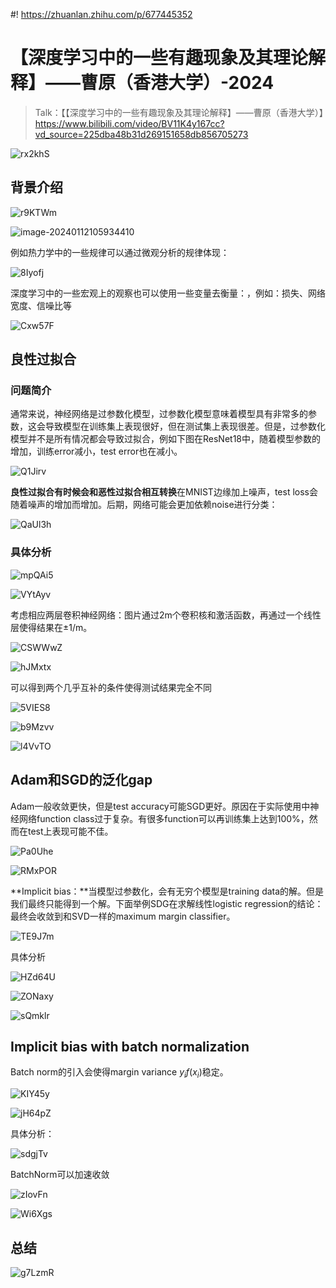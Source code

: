 #! https://zhuanlan.zhihu.com/p/677445352

# 【深度学习中的一些有趣现象及其理论解释】——曹原（香港大学）-2024

> Talk：【【深度学习中的一些有趣现象及其理论解释】——曹原（香港大学）】https://www.bilibili.com/video/BV11K4y167cc?vd_source=225dba48b31d269151658db856705273

![rx2khS](https://ossjiyaoliu.oss-cn-beijing.aliyuncs.com/uPic/rx2khS.png)

## 背景介绍

![r9KTWm](https://ossjiyaoliu.oss-cn-beijing.aliyuncs.com/uPic/r9KTWm.png)

![image-20240112105934410](https://ossjiyaoliu.oss-cn-beijing.aliyuncs.com/uPic/image-20240112105934410.png)

例如热力学中的一些规律可以通过微观分析的规律体现：

![8Iyofj](https://ossjiyaoliu.oss-cn-beijing.aliyuncs.com/uPic/8Iyofj.png)

深度学习中的一些宏观上的观察也可以使用一些变量去衡量：，例如：损失、网络宽度、信噪比等

![Cxw57F](https://ossjiyaoliu.oss-cn-beijing.aliyuncs.com/uPic/Cxw57F.png)

## 良性过拟合

### 问题简介

通常来说，神经网络是过参数化模型，过参数化模型意味着模型具有非常多的参数，这会导致模型在训练集上表现很好，但在测试集上表现很差。但是，过参数化模型并不是所有情况都会导致过拟合，例如下图在ResNet18中，随着模型参数的增加，训练error减小，test error也在减小。

![Q1Jirv](https://ossjiyaoliu.oss-cn-beijing.aliyuncs.com/uPic/Q1Jirv.png)

**良性过拟合有时候会和恶性过拟合相互转换**在MNIST边缘加上噪声，test loss会随着噪声的增加而增加。后期，网络可能会更加依赖noise进行分类：

![QaUl3h](https://ossjiyaoliu.oss-cn-beijing.aliyuncs.com/uPic/QaUl3h.png)

### 具体分析

![mpQAi5](https://ossjiyaoliu.oss-cn-beijing.aliyuncs.com/uPic/mpQAi5.png)

![VYtAyv](https://ossjiyaoliu.oss-cn-beijing.aliyuncs.com/uPic/VYtAyv.png)

考虑相应两层卷积神经网络：图片通过2m个卷积核和激活函数，再通过一个线性层使得结果在±1/m。

![CSWWwZ](https://ossjiyaoliu.oss-cn-beijing.aliyuncs.com/uPic/CSWWwZ.png)

![hJMxtx](https://ossjiyaoliu.oss-cn-beijing.aliyuncs.com/uPic/hJMxtx.png)

可以得到两个几乎互补的条件使得测试结果完全不同

![5VIES8](https://ossjiyaoliu.oss-cn-beijing.aliyuncs.com/uPic/5VIES8.png)


![b9Mzvv](https://ossjiyaoliu.oss-cn-beijing.aliyuncs.com/uPic/b9Mzvv.png)

![l4VvTO](https://ossjiyaoliu.oss-cn-beijing.aliyuncs.com/uPic/l4VvTO.png)


## Adam和SGD的泛化gap

Adam一般收敛更快，但是test accuracy可能SGD更好。原因在于实际使用中神经网络function class过于复杂。有很多function可以再训练集上达到100%，然而在test上表现可能不佳。

![Pa0Uhe](https://ossjiyaoliu.oss-cn-beijing.aliyuncs.com/uPic/Pa0Uhe.png)

![RMxPOR](https://ossjiyaoliu.oss-cn-beijing.aliyuncs.com/uPic/RMxPOR.png)


**Implicit bias：**当模型过参数化，会有无穷个模型是training data的解。但是我们最终只能得到一个解。下面举例SDG在求解线性logistic regression的结论：最终会收敛到和SVD一样的maximum margin classifier。

![TE9J7m](https://ossjiyaoliu.oss-cn-beijing.aliyuncs.com/uPic/TE9J7m.png)

具体分析

![HZd64U](https://ossjiyaoliu.oss-cn-beijing.aliyuncs.com/uPic/HZd64U.png)

![ZONaxy](https://ossjiyaoliu.oss-cn-beijing.aliyuncs.com/uPic/ZONaxy.png)

![sQmklr](https://ossjiyaoliu.oss-cn-beijing.aliyuncs.com/uPic/sQmklr.png)

## Implicit bias with batch normalization

Batch norm的引入会使得margin variance $y_i f(x_i)$稳定。

![KIY45y](https://ossjiyaoliu.oss-cn-beijing.aliyuncs.com/uPic/KIY45y.png)

![jH64pZ](https://ossjiyaoliu.oss-cn-beijing.aliyuncs.com/uPic/jH64pZ.png)

具体分析：

![sdgjTv](https://ossjiyaoliu.oss-cn-beijing.aliyuncs.com/uPic/sdgjTv.png)

BatchNorm可以加速收敛

![zIovFn](https://ossjiyaoliu.oss-cn-beijing.aliyuncs.com/uPic/zIovFn.png)

![Wi6Xgs](https://ossjiyaoliu.oss-cn-beijing.aliyuncs.com/uPic/Wi6Xgs.png)

## 总结

![g7LzmR](https://ossjiyaoliu.oss-cn-beijing.aliyuncs.com/uPic/g7LzmR.png)













